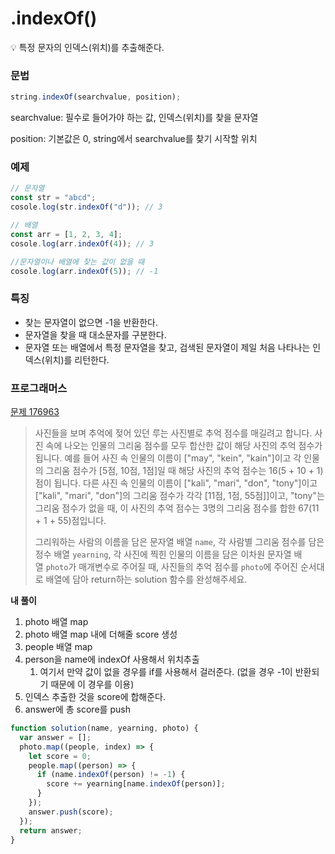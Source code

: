 # .indexOf()

<aside>
💡 특정 문자의 인덱스(위치)를 추출해준다.

</aside>

### 문법

```javascript
string.indexOf(searchvalue, position);
```

searchvalue: 필수로 들어가야 하는 값, 인덱스(위치)를 찾을 문자열

position: 기본값은 0, string에서 searchvalue를 찾기 시작할 위치

### 예제

```javascript
// 문자열
const str = "abcd";
cosole.log(str.indexOf("d")); // 3

// 배열
const arr = [1, 2, 3, 4];
cosole.log(arr.indexOf(4)); // 3

//문자열이나 배열에 찾는 값이 없을 때
cosole.log(arr.indexOf(5)); // -1
```

### 특징

- 찾는 문자열이 없으면 -1을 반환한다.
- 문자열을 찾을 때 대소문자를 구분한다.
- 문자열 또는 배열에서 특정 문자열을 찾고, 검색된 문자열이 제일 처음 나타나는 인덱스(위치)를 리턴한다.

### 프로그래머스

[문제 176963](https://school.programmers.co.kr/learn/courses/30/lessons/176963)

> 사진들을 보며 추억에 젖어 있던 루는 사진별로 추억 점수를 매길려고 합니다. 사진 속에 나오는 인물의 그리움 점수를 모두 합산한 값이 해당 사진의 추억 점수가 됩니다. 예를 들어 사진 속 인물의 이름이 ["may", "kein", "kain"]이고 각 인물의 그리움 점수가 [5점, 10점, 1점]일 때 해당 사진의 추억 점수는 16(5 + 10 + 1)점이 됩니다. 다른 사진 속 인물의 이름이 ["kali", "mari", "don", "tony"]이고 ["kali", "mari", "don"]의 그리움 점수가 각각 [11점, 1점, 55점]]이고, "tony"는 그리움 점수가 없을 때, 이 사진의 추억 점수는 3명의 그리움 점수를 합한 67(11 + 1 + 55)점입니다.
>
> 그리워하는 사람의 이름을 담은 문자열 배열 `name`, 각 사람별 그리움 점수를 담은 정수 배열 `yearning`, 각 사진에 찍힌 인물의 이름을 담은 이차원 문자열 배열 `photo`가 매개변수로 주어질 때, 사진들의 추억 점수를 `photo`에 주어진 순서대로 배열에 담아 return하는 solution 함수를 완성해주세요.

**내 풀이**

1. photo 배열 map
2. photo 배열 map 내에 더해줄 score 생성
3. people 배열 map
4. person을 name에 indexOf 사용해서 위치추출
   1. 여기서 만약 값이 없을 경우를 if를 사용해서 걸러준다. (없을 경우 -1이 반환되기 때문에 이 경우를 이용)
5. 인덱스 추출한 것을 score에 합해준다.
6. answer에 총 score를 push

```javascript
function solution(name, yearning, photo) {
  var answer = [];
  photo.map((people, index) => {
    let score = 0;
    people.map((person) => {
      if (name.indexOf(person) != -1) {
        score += yearning[name.indexOf(person)];
      }
    });
    answer.push(score);
  });
  return answer;
}
```
